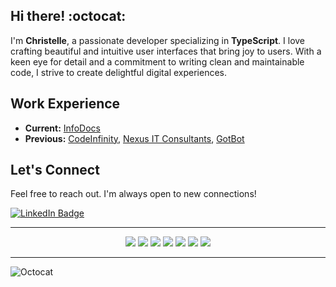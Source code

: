## Hi there! :octocat:
I'm **Christelle**, a passionate developer specializing in **TypeScript**. I love crafting beautiful and intuitive user interfaces that bring joy to users. With a keen eye for detail and a commitment to writing clean and maintainable code, I strive to create delightful digital experiences.

## Work Experience
- **Current:** [InfoDocs](https://infodocs.co.za/)
- **Previous:** [CodeInfinity](https://codeinfinity.co.za/), [Nexus IT Consultants](https://www.nexusit.dev), [GotBot](https://www.gotbot.co.za/)

## Let's Connect
 Feel free to reach out. I'm always open to new connections!
<p align="left">
  <a href="https://www.linkedin.com/in/christelle-mans/" target="_blank">
    <img src="https://img.shields.io/badge/LinkedIn-Connect-blue?style=for-the-badge&logo=linkedin" alt="LinkedIn Badge"/>
  </a>
</p>
  
---
<div align="center">
  <img src="https://img.shields.io/badge/TypeScript-%23007ACC.svg?&style=for-the-badge&logo=typescript&logoColor=white" />
  <img src="https://img.shields.io/badge/React-%2320232a.svg?&style=for-the-badge&logo=react&logoColor=%2361DAFB" />
  <img src="https://img.shields.io/badge/JavaScript-%23323330.svg?&style=for-the-badge&logo=javascript&logoColor=%23F7DF1E" />
  <img src="https://img.shields.io/badge/Figma-%23000000.svg?&style=for-the-badge&logo=figma&logoColor=white" />
  <img src="https://img.shields.io/badge/Angular-%23DD0031.svg?&style=for-the-badge&logo=angular&logoColor=white" />
  <img src="https://img.shields.io/badge/Laravel-%23FF2D20.svg?&style=for-the-badge&logo=laravel&logoColor=white" />
  <img src="https://img.shields.io/badge/PHP-%23777BB4.svg?&style=for-the-badge&logo=php&logoColor=white" />
</div>

---
![Octocat](https://octodex.github.com/images/hulatocat.gif)
